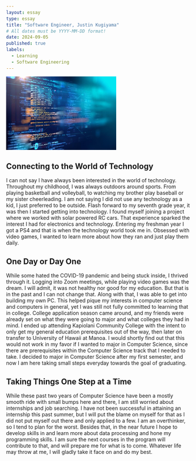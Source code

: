 ```yaml
---
layout: essay
type: essay
title: "Software Engineer, Justin Kugiyama"
# All dates must be YYYY-MM-DD format!
date: 2024-09-05
published: true
labels:
  - Learning
  - Software Engineering
---
```


<img width="300px" class="rounded float-start pe-4" src="../img/coding.jpg">

##  Connecting to the World of Technology

I can not say I have always been interested in the world of technology. Throughout my childhood, I was always outdoors around sports. From playing basketball and volleyball, to watching my brother play baseball or my sister cheerleading. I am not saying I did not use any technology as a kid, I just preferred to be outside. Flash forward to my seventh grade year, it was then I started getting into technology. I found myself joining a project where we worked with solar powered RC cars. That experience sparked the interest I had for electronics and technology. Entering my freshman year I got a PS4 and that is when the technology world took me in. Obsessed with video games, I wanted to learn more about how they ran and just play them daily. 


## One Day or Day One

While some hated the COVID-19 pandemic and being stuck inside, I thrived through it. Logging into Zoom meetings, while playing video games was the dream. I will admit, it was not healthy nor good for my education. But that is in the past and I can not change that. Along with that, I was able to get into building my own PC. This helped pique my interests in computer science and computers in general, yet I was still not fully committed to learning that in college. College application season came around, and my friends were already set on what they were going to major and what colleges they had in mind. I ended up attending Kapiolani Community College with the intent to only get my general education prerequisites out of the way, then later on transfer to University of Hawaii at Manoa. I would shortly find out that this would not work in my favor if I wanted to major in Computer Science, since there are prerequisites within the Computer Science track that I needed to take. I decided to major in Computer Science after my first semester, and now I am here taking small steps everyday towards the goal of graduating. 


## Taking Things One Step at a Time

While these past two years of Computer Science have been a mostly smooth ride with small bumps here and there, I am still worried about internships and job searching. I have not been successful in attaining an internship this past summer, but I will put the blame on myself for that as I did not put myself out there and only applied to a few. I am an overthinker, so I tend to plan for the worst. Besides that, in the near future I hope to develop skills in and learn more about data processing and hone my programming skills. I am sure the next courses in the program will contribute to that, and will prepare me for what is to come. Whatever life may throw at me, I will gladly take it face on and do my best.
